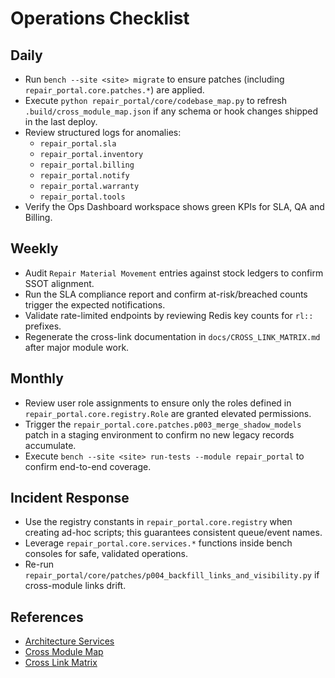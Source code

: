 # Operations Checklist

## Daily
- Run `bench --site <site> migrate` to ensure patches (including `repair_portal.core.patches.*`) are applied.
- Execute `python repair_portal/core/codebase_map.py` to refresh `.build/cross_module_map.json` if any schema or
  hook changes shipped in the last deploy.
- Review structured logs for anomalies:
  - `repair_portal.sla`
  - `repair_portal.inventory`
  - `repair_portal.billing`
  - `repair_portal.notify`
  - `repair_portal.warranty`
  - `repair_portal.tools`
- Verify the Ops Dashboard workspace shows green KPIs for SLA, QA and Billing.

## Weekly
- Audit `Repair Material Movement` entries against stock ledgers to confirm SSOT alignment.
- Run the SLA compliance report and confirm at-risk/breached counts trigger the expected notifications.
- Validate rate-limited endpoints by reviewing Redis key counts for `rl::` prefixes.
- Regenerate the cross-link documentation in `docs/CROSS_LINK_MATRIX.md` after major module work.

## Monthly
- Review user role assignments to ensure only the roles defined in `repair_portal.core.registry.Role` are
  granted elevated permissions.
- Trigger the `repair_portal.core.patches.p003_merge_shadow_models` patch in a staging environment to confirm
  no new legacy records accumulate.
- Execute `bench --site <site> run-tests --module repair_portal` to confirm end-to-end coverage.

## Incident Response
- Use the registry constants in `repair_portal.core.registry` when creating ad-hoc scripts; this guarantees
  consistent queue/event names.
- Leverage `repair_portal.core.services.*` functions inside bench consoles for safe, validated operations.
- Re-run `repair_portal/core/patches/p004_backfill_links_and_visibility.py` if cross-module links drift.

## References
- [Architecture Services](ARCHITECTURE_SERVICES.md)
- [Cross Module Map](CROSS_MODULE_MAP.md)
- [Cross Link Matrix](CROSS_LINK_MATRIX.md)
